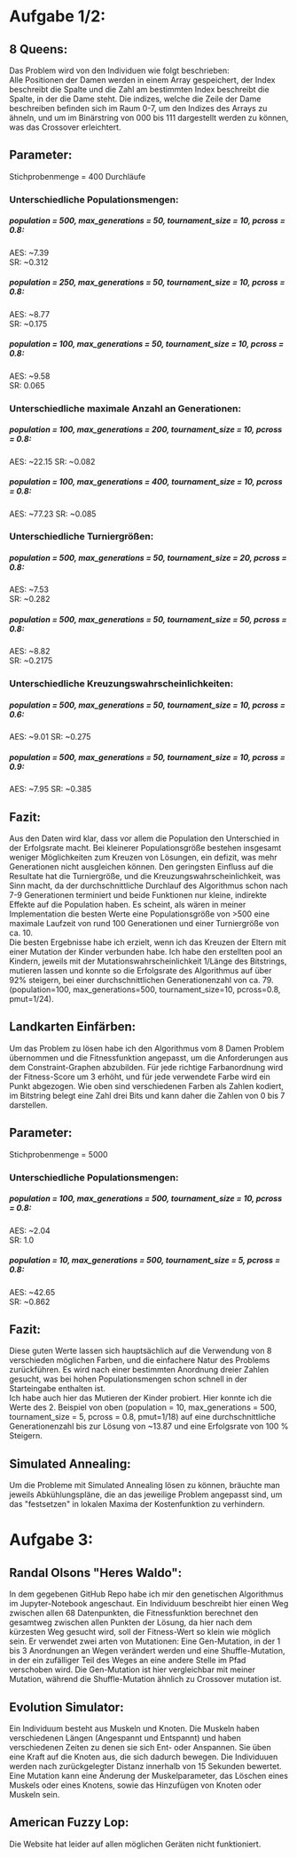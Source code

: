 # Aufgabe 1/2:
## 8 Queens:
Das Problem wird von den Individuen wie folgt beschrieben:  
Alle Positionen der Damen werden in einem Array gespeichert, der Index beschreibt die Spalte und die Zahl am bestimmten Index beschreibt die Spalte, in der die Dame steht.
Die indizes, welche die Zeile der Dame beschreiben befinden sich im Raum 0-7, um den Indizes des Arrays zu ähneln, und um im Binärstring von 000 bis 111 dargestellt werden zu können, was das Crossover erleichtert.


## Parameter:
Stichprobenmenge = 400 Durchläufe

### Unterschiedliche Populationsmengen:
##### population = 500, max_generations = 50, tournament_size = 10, pcross = 0.8:
AES: ~7.39  
SR: ~0.312

##### population = 250, max_generations = 50, tournament_size = 10, pcross = 0.8:
AES: ~8.77  
SR: ~0.175

##### population = 100, max_generations = 50, tournament_size = 10, pcross = 0.8:
AES: ~9.58  
SR: 0.065



### Unterschiedliche maximale Anzahl an Generationen:
##### population = 100, max_generations = 200, tournament_size = 10, pcross = 0.8:
AES: ~22.15
SR: ~0.082

##### population = 100, max_generations = 400, tournament_size = 10, pcross = 0.8:
AES: ~77.23
SR: ~0.085



### Unterschiedliche Turniergrößen:
##### population = 500, max_generations = 50, tournament_size = 20, pcross = 0.8:
AES: ~7.53  
SR: ~0.282

##### population = 500, max_generations = 50, tournament_size = 50, pcross = 0.8:
AES: ~8.82  
SR: ~0.2175




### Unterschiedliche Kreuzungswahrscheinlichkeiten:
##### population = 500, max_generations = 50, tournament_size = 10, pcross = 0.6:
AES: ~9.01
SR: ~0.275

##### population = 500, max_generations = 50, tournament_size = 10, pcross = 0.9:
AES: ~7.95
SR: ~0.385  

## Fazit:
Aus den Daten wird klar, dass vor allem die Population den Unterschied in der Erfolgsrate macht. Bei kleinerer Populationsgröße bestehen insgesamt weniger Möglichkeiten zum Kreuzen von Lösungen, ein defizit, was mehr Generationen nicht ausgleichen können.
Den geringsten Einfluss auf die Resultate hat die Turniergröße, und die Kreuzungswahrscheinlichkeit, was Sinn macht, da der durchschnittliche Durchlauf des Algorithmus schon nach 7-9 Generationen terminiert und beide Funktionen nur kleine, indirekte Effekte auf die Population haben.
Es scheint, als wären in meiner Implementation die besten Werte eine Populationsgröße von >500 eine maximale Laufzeit von rund 100 Generationen und einer Turniergröße von ca. 10.  
Die besten Ergebnisse habe ich erzielt, wenn ich das Kreuzen der Eltern mit einer Mutation der Kinder verbunden habe. Ich habe den erstellten pool an Kindern, jeweils mit der Mutationswahrscheinlichkeit 1/Länge des Bitstrings, mutieren lassen und konnte so die Erfolgsrate des Algorithmus auf über 92% steigern, bei einer durchschnittlichen Generationenzahl von ca. 79.  
(population=100, max_generations=500, tournament_size=10, pcross=0.8, pmut=1/24).



## Landkarten Einfärben:
Um das Problem zu lösen habe ich den Algorithmus vom 8 Damen Problem übernommen und die Fitnessfunktion angepasst, um die Anforderungen aus dem Constraint-Graphen abzubilden. Für jede richtige Farbanordnung wird der Fitness-Score um 3 erhöht, und für jede verwendete Farbe wird ein Punkt abgezogen. Wie oben sind verschiedenen Farben als Zahlen kodiert, im Bitstring belegt eine Zahl drei Bits und kann daher die Zahlen von 0 bis 7 darstellen.

## Parameter:
Stichprobenmenge = 5000

### Unterschiedliche Populationsmengen:
##### population = 100, max_generations = 500, tournament_size = 10, pcross = 0.8:
AES: ~2.04  
SR: 1.0

##### population = 10, max_generations = 500, tournament_size = 5, pcross = 0.8:
AES: ~42.65  
SR: ~0.862


## Fazit:
Diese guten Werte lassen sich hauptsächlich auf die Verwendung von 8 verschieden möglichen Farben, und die einfachere Natur des Problems zurückführen. Es wird nach einer bestimmten Anordnung dreier Zahlen gesucht, was bei hohen Populationsmengen schon schnell in der Starteingabe enthalten ist.  
Ich habe auch hier das Mutieren der Kinder probiert. Hier konnte ich die Werte des 2. Beispiel von oben (population = 10, max_generations = 500, tournament_size = 5, pcross = 0.8, pmut=1/18) auf eine durchschnittliche Generationenzahl bis zur Lösung von ~13.87 und eine Erfolgsrate von 100 % Steigern.

## Simulated Annealing:
Um die Probleme mit Simulated Annealing lösen zu können, bräuchte man jeweils Abkühlungspläne, die an das jeweilige Problem angepasst sind, um das "festsetzen" in lokalen Maxima der Kostenfunktion zu verhindern. 



# Aufgabe 3:

## Randal Olsons "Heres Waldo":
In dem gegebenen GitHub Repo habe ich mir den genetischen Algorithmus im Jupyter-Notebook angeschaut. Ein Individuum beschreibt hier einen Weg zwischen allen 68 Datenpunkten, die Fitnessfunktion berechnet den gesamtweg zwischen allen Punkten der Lösung, da hier nach dem kürzesten Weg gesucht wird, soll der Fitness-Wert so klein wie möglich sein. Er verwendet zwei arten von Mutationen: Eine Gen-Mutation, in der 1 bis 3 Anordnungen an Wegen verändert werden und eine Shuffle-Mutation, in der ein zufälliger Teil des Weges an eine andere Stelle im Pfad verschoben wird.
Die Gen-Mutation ist hier vergleichbar mit meiner Mutation, während die Shuffle-Mutation ähnlich zu Crossover mutation ist.


## Evolution Simulator:
Ein Individuum besteht aus Muskeln und Knoten. Die Muskeln haben verschiedenen Längen (Angespannt und Entspannt) und haben verschiedenen Zeiten zu denen sie sich Ent- oder Anspannen. Sie üben eine Kraft auf die Knoten aus, die sich dadurch bewegen. Die Individuuen werden nach zurückgelegter Distanz innerhalb von 15 Sekunden bewertet. Eine Mutation kann eine Änderung der Muskelparameter, das Löschen eines Muskels oder eines Knotens, sowie das Hinzufügen von Knoten oder Muskeln sein.


## American Fuzzy Lop:
Die Website hat leider auf allen möglichen Geräten nicht funktioniert.
